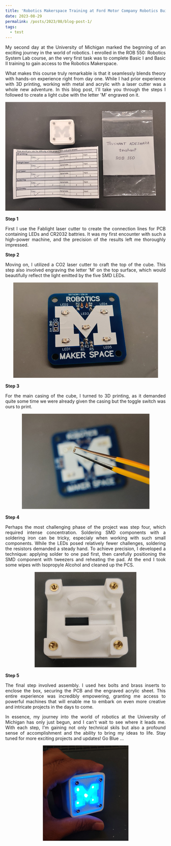 ```yaml
---
title: 'Robotics Makerspace Training at Ford Motor Company Robotics Building'
date: 2023-08-29
permalink: /posts/2023/08/blog-post-1/
tags:
  - test
---
```


<p style="text-align: justify">
My second day at the University of Michigan marked the begnning of an exciting journey in the world of robotics. I enrolled in the ROB 550: Robotics System Lab course, an the very first task was to complete Basic I and Basic II training to gain access to the Robotics Makerspace.</p>

<p style="text-align: justify">
What makes this course truly remarkable is that it seamlessly blends theory with hands-on experience right from day one. While I had prior experience with 3D printing, working with metal and acrylic with a laser cutter was a whole new adventure. In this blog post, I'll take you through the steps I followed to create a light cube with the letter 'M' engraved on it.</p>

<p style="text-align: center">
<img src='/images/blogs/2023-08-29/sub.jpg'></p>

**Step 1**
<p style="text-align: justify">
First I use the Fablight laser cutter to create the connection lines for PCB containing LEDs and CR2032 battries. It was my first encounter with such a high-power machine, and the precision of the results left me thoroughly impressed.</p>

**Step 2**
<p style="text-align: justify">
Moving on, I utilized a CO2 laser cutter to craft the top of the cube. This step also involved engraving the letter 'M' on the top surface, which would beautifully reflect the light emitted by the five SMD LEDs.</p>

<p style="text-align: center">
<img src='/images/blogs/2023-08-29/led.jpg'></p>

**Step 3**
<p style="text-align: justify">
For the main casing of the cube, I turned to 3D printing, as it demanded quite some time we were already given the casing but the toggle switch was ours to print.</p>

<p style="text-align: center">
<img src='/images/blogs/2023-08-29/smd.jpg'></p>

**Step 4**
<p style="text-align: justify">
Perhaps the most challenging phase of the project was step four, which required intense concentration. Soldering SMD components with a soldering iron can be tricky, especialy when working with such small components. While the LEDs posed relatively fewer challenges, soldering the resistors demanded a steady hand. To achieve precision, I developed a technique: applying solder to one pad first, then carefully positioning the SMD component with tweezers and reheating the pad. At the end I took some wipes with Isopropyle Alcohol and cleaned up the PCS.</p>

<p style="text-align: center">
<img src='/images/blogs/2023-08-29/inserts.jpg'></p>

**Step 5**
<p style="text-align: justify">
The final step involved assembly. I used hex bolts and brass inserts to enclose the box, securing the PCB and the engraved acrylic sheet. This entire experience was incredibly empowering, granting me access to powerful machines that will enable me to embark on even more creative and intricate projects in the days to come.</p>

<p style="text-align: justify">
In essence, my journey into the world of robotics at the University of Michigan has only just begun, and I can't wait to see where it leads me. With each step, I'm gaining not only technical skils but also a profound sense of accomplishment and the ability to bring my ideas to life. Stay tuned for more exciting projects and updates! Go Blue ... </p>

<p style="text-align: center">
<img src='/images/blogs/2023-08-29/blue.jpg'></p>
